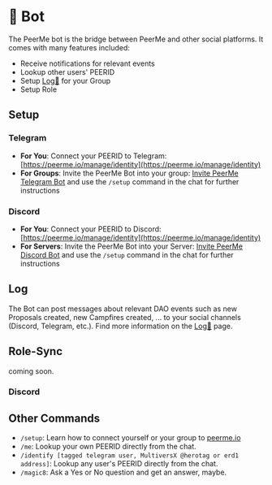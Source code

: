 # 🤖 Bot

The PeerMe bot is the bridge between PeerMe and other social platforms. It comes with many features included:

- Receive notifications for relevant events
- Lookup other users' PEERID
- Setup [Log📝](/features/log.md) for your Group
- Setup Role

## Setup

### Telegram

- **For You**: Connect your PEERID to Telegram: [https://peerme.io/manage/identity](https://peerme.io/manage/identity)
- **For Groups**: Invite the PeerMe Bot into your group: [Invite PeerMe Telegram Bot](https://t.me/PeerMeBot) and use the `/setup` command in the chat for further instructions

### Discord

- **For You**: Connect your PEERID to Discord: [https://peerme.io/manage/identity](https://peerme.io/manage/identity)
- **For Servers**: Invite the PeerMe Bot into your Server: [Invite PeerMe Discord Bot](https://discord.com/api/oauth2/authorize?client_id=796325771106058240&permissions=1644705082487&redirect_uri=https%3A%2F%2Fpeerme.io&scope=bot%20applications.commands) and use the `/setup` command in the chat for further instructions

## Log

The Bot can post messages about relevant DAO events such as new Proposals created, new Campfires created, ... to your social channels (Discord, Telegram, etc.). Find more information on the [Log📝](/features/log.md) page.

## Role-Sync

coming soon.

### Discord

## Other Commands

- `/setup`: Learn how to connect yourself or your group to [peerme.io](https://peerme.io)
- `/me`: Lookup your own PEERID directly from the chat.
- `/identify [tagged telegram user, MultiversX @herotag or erd1 address]`: Lookup any user's PEERID directly from the chat.
- `/magic8`: Ask a Yes or No question and get an answer, maybe.
